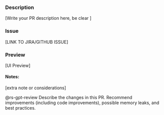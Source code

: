 ### Description
[Write your PR description here, be clear ]

### Issue
[LINK TO JIRA/GITHUB ISSUE]

### Preview
[UI Preview]

#### Notes:
[extra note or considerations]

@rs-gpt-review Describe the changes in this PR. Recommend improvements (including code improvements), possible memory leaks, and best practices.
